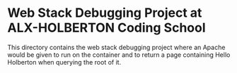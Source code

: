 # Web Stack Debugging Project at ALX-HOLBERTON Coding School
This directory contains the web stack debugging project where an Apache would be given to run on the container and to return a page containing Hello Holberton when querying the root of it.

